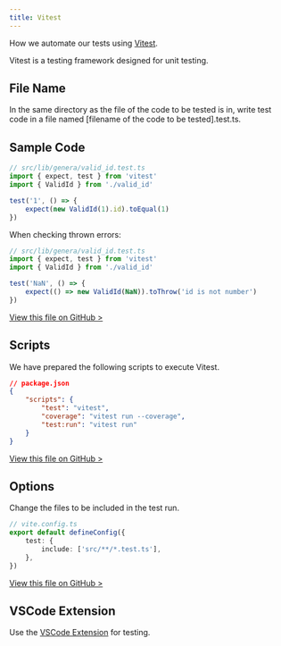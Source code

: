 ```yaml
---
title: Vitest
---
```


How we automate our tests using [Vitest](https://vitest.dev/).

Vitest is a testing framework designed for unit testing.

## File Name

In the same directory as the file of the code to be tested is in, write test code in a file named [filename of the code to be tested].test.ts.

## Sample Code

```ts
// src/lib/genera/valid_id.test.ts
import { expect, test } from 'vitest'
import { ValidId } from './valid_id'

test('1', () => {
	expect(new ValidId(1).id).toEqual(1)
})
```

When checking thrown errors:

```ts
// src/lib/genera/valid_id.test.ts
import { expect, test } from 'vitest'
import { ValidId } from './valid_id'

test('NaN', () => {
	expect(() => new ValidId(NaN)).toThrow('id is not number')
})
```

[View this file on GitHub >](https://github.com/sinProject-Inc/talk/blob/main/src/lib/general/valid_id.test.ts)

## Scripts

We have prepared the following scripts to execute Vitest.

```json
// package.json
{
	"scripts": {
		"test": "vitest",
		"coverage": "vitest run --coverage",
		"test:run": "vitest run"
	}
}
```

[View this file on GitHub >](https://github.com/sinProject-Inc/talk/blob/main/package.json)

## Options

Change the files to be included in the test run.

```ts
// vite.config.ts
export default defineConfig({
	test: {
		include: ['src/**/*.test.ts'],
	},
})
```

[View this file on GitHub >](https://github.com/sinProject-Inc/talk/blob/main/vite.config.ts)

## VSCode Extension

Use the [VSCode Extension](./vscode-extensions#testing) for testing.

